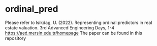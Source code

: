 # ordinal_pred
Please refer to
Isikdag, U. (2022). Representing ordinal predictors in real estate valuation. 3rd Advanced
Engineering Days, 1-4
https://aed.mersin.edu.tr/homepage
The paper can be found in this repository
